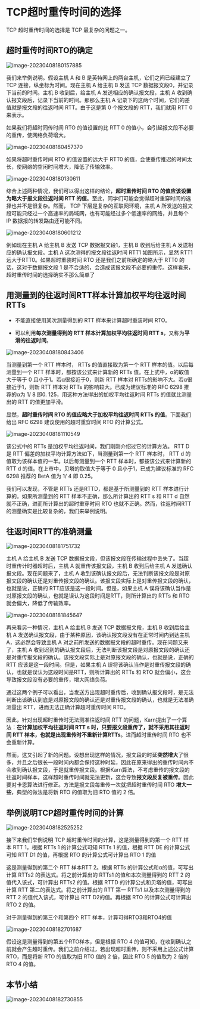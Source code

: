 # TCP超时重传时间的选择

TCP 超时重传时间的选择是 TCP 最复杂的问题之一。

## 超时重传时间RTO的确定

![image-20230408180157885](./assets/image-20230408180157885.png)

我们来举例说明。假设主机 A 和 B 是英特网上的两台主机，它们之间已经建立了 TCP 连接，纵坐标为时间。现在主机 A 给主机 B 发送 TCP 数据报文段0，并记录下当前的时间。主机 B 收到后，给主机 A 发送相应的确认报文段，主机 A 收到确认报文段后，记录下当前的时间。那那么主机 A 记录下的这两个时间，它们的差值就是报文段的往返时间 RTT。由于这是第 0 个报文段的 RTT，我们就用 RTT 0 来表示。

如果我们将超时同传时间 RTO 的值设置的比 RTT 0 的值小，会引起报文段不必要的重传，使网络负荷增大。

![image-20230408180457370](./assets/image-20230408180457370.png)

如果将超时重传时间 RTO 的值设置的远大于 RTT0 的值，会使重传推迟的时间太长，使网络的空闲时间增大，降低了传输效率。

![image-20230408180130611](./assets/image-20230408180130611.png)

综合上述两种情况，我们可以得出这样的结论，**超时重传时间 RTO 的值应该设置为略大于报文段往返时间 RTT 的值**。至此，同学们可能会觉得超时重穿时间的选择也并不是很复杂。然而， TCP 下层是复杂的互联网环境，主机 A 所发送的报文段可能只经过一个高速率的局域网，也有可能经过多个低速率的网络，并且每个 IP 数据报的转发路由还可能不同。

![image-20230408180601212](./assets/image-20230408180601212.png)

例如现在主机 A 给主机 B 发送 TCP 数据报文段1，主机 B 收到后给主机 A 发送相应的确认报文段。主机 A 这次测得的报文段往返时间 RTT1 如图所示，显然 RTT1 远大于RTT0。如果超时重装时间 RTO 还是我们之前所确定的略大于 RTT0 的话，这对于数据报文段 1 是不合适的，会造成该报文段不必要的重传。这样看来，超时重传时间的选择确实不那么简单了

## 用测量到的往返时间RTT样本计算加权平均往返时间RTTs

- 不能直接使用某次测量得到的 RTT 样本来计算超时重装时间 RTO。

- 可以利用**每次测量得到的 RTT 样本计算加权平均往返时间 RTT s**，又称为**平滑的往返时间**。

![image-20230408180843406](./assets/image-20230408180843406.png)

当测量到第一个 RTT 样本时， RTTs 的值直接取为第一个 RTT 样本的值。以后每测量到一个 RTT 样本时，都按该公式来计算新的 RTTs 值。在上式中，α的取值大于等于 0 且小于1。若α很接近于0，则新 RTT 样本对 RTTs的影响不大。若α很接近于1，则新 RTT 样本对 RTTs 的影响较大。已成为建议标准的 RFC 6298 推荐的α为 1/ 8 即0. 125，用这种方法得出的加权平均往返时间 RTTs 的值就比测量出的 RTT 的值更加平滑。

显然，**超时重传时间 RTO 的值应略大于加权平均往返时间 RTTs 的值**。下面我们给出 RFC 6298 建议使用的超时重穿时间 RTO 的计算公式。

![image-20230408181110549](./assets/image-20230408181110549.png)

该公式中的 RTTs 是加权平均往返时间，我们刚刚介绍过它的计算方法。 RTT D 是 RTT 偏差的加权平均计算方法如下，当测量到第一个 RTT 样本时， RTT d 的值取为该样本值的一半。以后每测量到一个 RTT 样本时，都按该公式来计算新的 RTT d 的值。在上市中，贝塔的取值大于等于 0 且小于1，已成为建议标准的 RFC 6298 推荐的 BetA 值为 1/ 4 即 0.25。

我们可以发现，不管是 RTTs 还是RTTD，都是基于所测量到的 RTT 样本进行计算的。如果所测量到的 RTT 样本不正确，那么所计算出的 RTT s 和 RTT d 自然就不正确，进而所计算出的超时重穿时间 RTO 也就不正确。然而，往返时间RTT的测量确实是比较复杂的，我们来举例说明。

## 往返时间RTT的准确测量

![image-20230408181751732](./assets/image-20230408181751732.png)

主机 A 给主机 B 发送 TCP 数据报文段，但该报文段在传输过程中丢失了。当超时重传计时器超时后，主机 A 就重传该报文段，主机 B 收到后给主机 A 发送确认报文段。现在问题来了，主机 A 收到该确认报文段后，无法判断该报文段是对原报文段的确认还是对重传报文段的确认。该报文段实际上是对重传报文段的确认，也就是说，正确的 RTT应该是这一段时间。但是，如果主机 A 误将该确认当作是对原报文段的确认，也就是误认为这段时间是RTT，则所计算出的 RTTs 和 RTO 就会偏大，降低了传输效率。

![image-20230408181845647](./assets/image-20230408181845647.png)

再来看另一种情况，主机 A 给主机 B 发送 TCP 数据报文段，主机 B 收到后给主机 A 发送确认报文段，由于某种原因，该确认报文段没有在正常时间内到达主机A，这必然会导致主机 A 对之前所发送的数据报文段的超时重传。现在问题又来了，主机 A 收到迟到的确认报文段后，无法判断该报文段是对原报文段的确认还是对重传报文段的确认。该报文段实际上是对原报文段的确认，也就是说，正确的 RTT 应该是这一段时间。但是，如果主机 A 误将该确认当作是对重传报文段的确认，也就是误认为这段时间是RTT，则所计算出的 RTTs 和 RTO 就会偏小，这会导致报文段没有必要的重传，增大网络负荷。

通过这两个例子可以看出，当发送方出现超时重传后，收到确认报文段时，是无法判断出该确认到底是对原报文段的确认还是对重传报文段的确认，也就是无法准确测量出 RTT，进而无法正确计算超时重传时间 RTO。

因此，针对出现超时重传时无法测准往返时间 RTT 的问题，Karn提出了一个算法：**在计算加权平均往返时间 RTT s 时，只要报文段重传了，就不采用其往返时间 RTT 样本，也就是出现重传时不重新计算RTTs**。进而超时重传时间 RTO 也不会重新计算。

然而，这又引起了新的问题。设想出现这样的情况，报文段的时延**突然增大**了很多，并且之后很长一段时间内都会保持这种时延，因此在原来得出的重传时间内不会收到确认报文段，于是就重传报文段。根据Karn算法，不考虑重传的报文段的往返时间样本，这样超时重传时间就无法更新，这会导致**报文段反复被重传**。因此要对卡恩算法进行修正。方法是报文段每重传一次就把超时重传时间 RTO **增大一些**，典型的做法是将新 RTO 的值取为旧 RTO 值的 2 倍。

## 举例说明TCP超时重传时间的计算

![image-20230408182525252](./assets/image-20230408182525252.png)

接下来我们举例说明 TCP 超时重传时间的计算，这是测量得到的第一个 RTT 样本 RTT 1，根据 RTTs 1 的计算公式可知 RTTs 1 的值，根据 RTT DE 的计算公式可知 RTT D1 的值，再根据 RTO 的计算公式可计算出 RTO 1 的值

这是测量得到的第二个 RTT 样本RTT 2。根据 RTTs 的计算公式和α的值，可写出计算 RTTs2 的表达式。将之前计算出的 RTTs1 的值和本次测量得到的 RTT 2 的值代入该式，可计算出 RTTs2 的值。根据 RTTD 的计算公式和贝塔的值，可写出计算 RTT 第二的表达式。将之前计算出的 RTT 第一 RTTs1 以及本次测量得到的 RTT 2 的值代入该式，可计算出 RTT D2的值。再根据 RTO 的计算公式可计算出 RTO 2 的值。

对于测量得到的第三个和第四个 RTT 样本，计算可得RTO3和RTO4的值

![image-20230408182701687](./assets/image-20230408182701687.png)

假设这是测量得到的第五个RTO样本，但是根据 RTO 4 的值可知，在收到确认之前就会产生超时重传。我们之前介绍过，若出现超时重传，则不采用上述公式计算 RTO，而是将新 RTO 的值取为旧 RTO 值的 2 倍，因此 RTO 5 的值取为 2 倍的 RTO 4 的值。

## 本节小结

![image-20230408182730855](./assets/image-20230408182730855.png)

